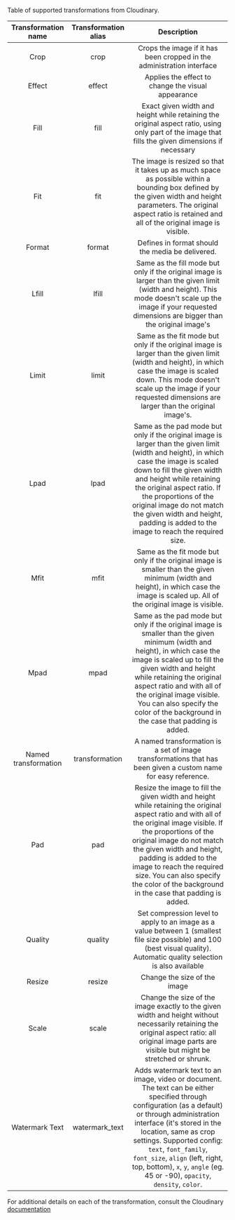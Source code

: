Table of supported transformations from Cloudinary.

| Transformation name  | Transformation alias |                                                                                                                                                                                  Description                                                                                                                                                                                   |
|:--------------------:|:--------------------:|:------------------------------------------------------------------------------------------------------------------------------------------------------------------------------------------------------------------------------------------------------------------------------------------------------------------------------------------------------------------------------:|
|         Crop         | crop |                                                                                                                                                     Crops the image if it has been cropped in the administration interface                                                                                                                                                     |
|        Effect        | effect |                                                                                                                                                               Applies the effect to change the visual appearance                                                                                                                                                               |
|         Fill         | fill |                                                                                                               Exact given width and height while retaining the original aspect ratio, using only part of the image that fills the given dimensions if necessary                                                                                                                |
|         Fit          | fit |                                                                           The image is resized so that it takes up as much space as possible within a bounding box defined by the given width and height parameters. The original aspect ratio is retained and all of the original image is visible.                                                                           |
|        Format        | format |                                                                                                                                                                Defines in format should the media be delivered.                                                                                                                                                                |
|        Lfill         | lfill |                                                                                 Same as the fill mode but only if the original image is larger than the given limit (width and height). This mode doesn't scale up the image if your requested dimensions are bigger than the original image's                                                                                 |
|        Limit         | limit |                                                             Same as the fit mode but only if the original image is larger than the given limit (width and height), in which case the image is scaled down. This mode doesn't scale up the image if your requested dimensions are larger than the original image's.                                                             |
|         Lpad         | lpad |    Same as the pad mode but only if the original image is larger than the given limit (width and height), in which case the image is scaled down to fill the given width and height while retaining the original aspect ratio. If the proportions of the original image do not match the given width and height, padding is added to the image to reach the required size.     |
|         Mfit         | mfit |                                                                                             Same as the fit mode but only if the original image is smaller than the given minimum (width and height), in which case the image is scaled up. All of the original image is visible.                                                                                              |
|         Mpad         | mpad |          Same as the pad mode but only if the original image is smaller than the given minimum (width and height), in which case the image is scaled up to fill the given width and height while retaining the original aspect ratio and with all of the original image visible. You can also specify the color of the background in the case that padding is added.           |
| Named transformation | transformation |                                                                                                                                 A named transformation is a set of image transformations that has been given a custom name for easy reference.                                                                                                                                 |
|         Pad          | pad |   Resize the image to fill the given width and height while retaining the original aspect ratio and with all of the original image visible. If the proportions of the original image do not match the given width and height, padding is added to the image to reach the required size. You can also specify the color of the background in the case that padding is added.    |
|       Quality        | quality |                                                                                                   Set compression level to apply to an image as a value between 1 (smallest file size possible) and 100 (best visual quality). Automatic quality selection is also available                                                                                                   |
|        Resize        | resize |                                                                                                                                                                          Change the size of the image                                                                                                                                                                          |
|        Scale         | scale |                                                                                       Change the size of the image exactly to the given width and height without necessarily retaining the original aspect ratio: all original image parts are visible but might be stretched or shrunk.                                                                                       |
 |    Watermark Text    | watermark_text | Adds watermark text to an image, video or document. The text can be either specified through configuration (as a default) or through administration interface (it's stored in the location, same as crop settings. Supported config: `text`, `font_family`, `font_size`, `align` (left, right, top, bottom), `x`, `y`, `angle` (eg. 45 or -90), `opacity`, `density`, `color`. |


For additional details on each of the transformation, consult the Cloudinary [documentation](http://cloudinary.com/documentation/image_transformations) 
